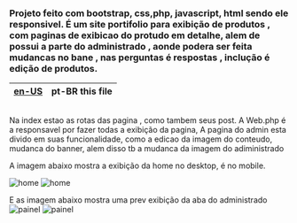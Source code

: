 
### Projeto feito com bootstrap, css,php, javascript, html sendo ele responsivel. É um site portifolio para exibição de produtos , com paginas de exibicao do protudo em detalhe, alem de possui a parte do administrado , aonde podera ser feita mudancas no bane , nas perguntas é respostas , inclução é edição de produtos.
| [en-US](README.md) | pt-BR this file |
|---|---

##

Na index estao as rotas das pagina , como tambem seus post. A Web.php é a responsavel por fazer todas a exibição da pagina, A pagina do admin esta divido em suas funcionalidade, como a edicao da imagem do conteudo, mudanca do banner, alem disso tb a mudanca da imagem do adiministrado



A imagem abaixo mostra a exibição da home no desktop, é no mobile. 

![home](/readmeImag/home.png)
![home](/readmeImag/homeMobile.png)

E as imagem abaixo mostra uma prev exibição da aba do administrado
![painel](/readmeImag/painel.png)
![painel](/readmeImag/painelMobile.png)







